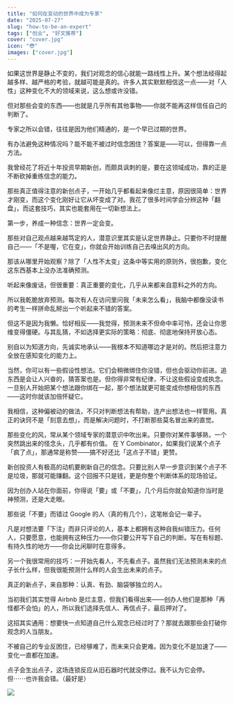 ```yaml
---
title: "如何在变动的世界中成为专家"
date: "2025-07-27"
slug: "how-to-be-an-expert"
tags: ["创业", "好文推荐"]
cover: "cover.jpg"
icon: "😎"
images: ["cover.jpg"]
---
```

如果这世界是静止不变的，我们对观念的信心就能一路线性上升。某个想法经得起越多样、越严格的考验，就越可能是真的。许多人其实默默相信这一点——对「人性」这种变化不大的领域来说，这么想或许没错。



但对那些会变的东西——也就是几乎所有其他事物——你就不能再这样信任自己的判断了。



专家之所以会错，往往是因为他们精通的，是一个早已过期的世界。



有办法避免这种情况吗？能不能不被过时信念困住？答案是——可以，但得靠一点方法。



我曾经花了将近十年投资早期新创，而颇具讽刺的是，要在这领域成功，靠的正是不断砍掉重练信念的能力。



那些真正值得注意的新创点子，一开始几乎都看起来像烂主意，原因很简单：世界才刚变，而这个变化刚好让它从坏变成了对。我花了很多时间学会分辨这种「翻盘」，而这套技巧，其实也能套用在一切新想法上。



第一步，养成一种信念：世界一定会变。



那些对自己观点越来越笃定的人，潜意识里其实是认定世界静止。只要你不时提醒自己——「不是喔，它在变」，你就会开始训练自己去嗅出风的方向。



那该从哪里开始观察？除了「人性不太变」这条中等实用的原则外，很抱歉，变化这东西基本上没办法准确预测。



听起来像废话，但很重要：真正重要的变化，几乎从来都来自意料之外的方向。



所以我乾脆放弃预测。每次有人在访问里问我「未来怎么看」，我脑中都像没读书的考生一样拼命乱掰出一个听起来不错的答案。



但这不是因为我懒。恰好相反——我觉得，预测未来不但命中率可怜，还会让你思维变得僵硬。与其乱猜，不如选择更实际的策略：彻底、彻底地保持开放心态。



别自以为知道方向，先诚实地承认——我根本不知道哪边才是对的。然后把注意力全放在感知变化的能力上。



当然，你可以有一些假设性想法。它们会稍微绑住你没错，但也会驱动你前进。追东西是会让人兴奋的，猜答案也是。但你得非常有纪律，不让这些假设变成执念。
一旦别人开始把某个想法跟你绑在一起，那个想法就更可能变成你想相信的东西——这时你就该加倍怀疑它。



我相信，这种偏被动的做法，不只对判断想法有帮助，连产出想法也一样管用。真正的诀窍不是「刻意去想」，而是解决问题时，不打断那些莫名冒出来的直觉。



那些变化的风，常从某个领域专家的潜意识中吹出来。只要你对某件事够熟，一个突然跳出来的怪念头，几乎都有价值。
在 Y Combinator，如果我们说某个点子「疯了点」，那通常是称赞——搞不好还比「这点子不错」更赞。



新创投资人有极高的动机要刷新自己的信念。只要比别人早一步意识到某个点子不是垃圾，那就可能赚翻。这个回报不只是钱，更是你整个判断体系的现场验证。



因为创办人站在你面前，你得说「要」或「不要」，几个月后你就会知道你当时是神预测，还是大走眼。



那些说「不要」而错过 Google 的人（真的有几个），这笔帐会记一辈子。



凡是对想法要「下注」而非只评论的人，基本上都拥有这种自我纠错压力。任何人，只要愿意，也能拥有这种压力——你只要公开写下自己的判断。写在有标题、有持久性的地方——你会比闲聊时在意得多。



另一个我很常用的技巧：一开始先看人，不先看点子。虽然我们无法预测未来的点子长什么样，但我很能预测什么样的人会生出未来的点子。



真正的新点子，来自那种：认真、有劲、脑袋够独立的人。



当初我们其实觉得 Airbnb 是烂主意，但我们看得出来——创办人他们是那种「再怪都不会怕」的人，所以我们选择先信人、再信点子，最后押对了。



这招其实通用：想要快一点知道自己什么观念已经过时了？那就去跟那些会打破你观念的人当朋友。



不被自己的专业反困住，已经够难了，而未来只会更难。因为变化不是加速了——变化一直都在加速。



点子会生出点子，这场连锁反应从旧石器时代就没停过。我不认为它会停。
但⋯⋯也许我会错。（最好是）




![](https://prod-files-secure.s3.us-west-2.amazonaws.com/112d0858-5090-4d34-a606-b75eb8d65fd2/46476355-9cf3-4e99-9b7a-3531bc426380/1000202064.png?X-Amz-Algorithm=AWS4-HMAC-SHA256&X-Amz-Content-Sha256=UNSIGNED-PAYLOAD&X-Amz-Credential=ASIAZI2LB466QSFMXOPO%2F20250930%2Fus-west-2%2Fs3%2Faws4_request&X-Amz-Date=20250930T065249Z&X-Amz-Expires=3600&X-Amz-Security-Token=IQoJb3JpZ2luX2VjEF4aCXVzLXdlc3QtMiJIMEYCIQDWYiEZDoBBYzZPbd0JoEVsEkZ8JQ8tF3dwz9OKY5ovGwIhAOrMn%2F8Fuec1YgyzAgHx3%2BTylkonIssszUMlg4GsiPgLKogECOf%2F%2F%2F%2F%2F%2F%2F%2F%2F%2FwEQABoMNjM3NDIzMTgzODA1Igz8pElhhCeNbDv4tVAq3APMXQoh05HDq%2BwZq1dYKZKP1drgQUUxsWJ9k8WrfYEJgfnlQ8YFLpJkuSQH6ICuGolI4USy2VygERTPtV2SosQ1MdXYey2fYBYHWMTq9qOP89L5iqKJdhPxKgdGecsPH5E%2FaXfQC%2FhwzIoUIqU4Bnbzc7mD1iB2IfPgR5aD7G1x3LFWCNT9%2B35w9Qqz81wgOrBL2rlgVv%2BcAfGus6A%2Bro8CAQ0qgBi3FbIGpvozfXITO08c384mRnKE6keZF%2FCxpXjnMP4mCO82BZVdMlVJ%2BK4yAeT%2B8TtqszXr%2FZGxHMK8CikKIYjl8aOWnVJ1K2xVoX6c6OmPRRJuTqevRJRWc%2FDvwDNQjbaaY3TDU9d70ertKRhLdJt6Grg%2BZLEqnvvaL9bA2kGgm9PFlphmjgr%2FHn%2Bfm1OnW2EGFuVuSi5mG29aJR1TlodXoh9RynuY6H6DlvhDSPGydVL7E4GG9bevZ0DpeZgTAckm7C7R2Bw5ahtZohjmU%2Fs8d00LiSzaNixWeEjnrJd5rtFGxqomHO9PzqQpz50HZVeehCcYn%2Fdo%2BmcugiMiT%2FBzk7Oh%2BMmwNOcvDBmwlPx5pZ5zVG4ZRMZwDsOqWjcwPSsunSqV6GMhTxWsXROPqBXsi315FZkgXTCc5e3GBjqkAfVj5CbY4e5%2Bhepl60mQBUUikCuN%2BLH5gQCP4WLrnNP8TiZds2PmRf21smIgAjylAPoswddP7%2B0Gzi6kk92ps6%2Bj8mqtYxUSSQ7zt2hCBh9gMlNQko0AkLMPt8nUmIOs%2Fj2KAKvflSUu5o1IWJs%2Ful1DuUwBlt9y1XAcWGt6pf5Lamb%2FPyf5hTw7N%2B5hOlC8jsa2UrB8l7XZqKEZCEQWa3F2hTAM&X-Amz-Signature=c389a34a19c953b9e0fd8cdec565cfaf1064d1b2456bb5c3eb844bbacfa54142&X-Amz-SignedHeaders=host&x-amz-checksum-mode=ENABLED&x-id=GetObject)


